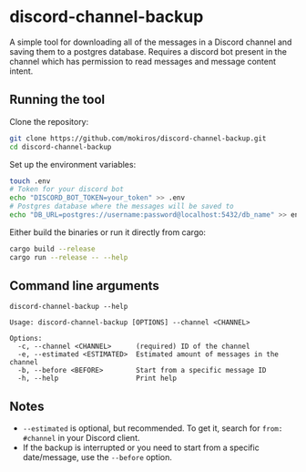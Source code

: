# discord-channel-backup
A simple tool for downloading all of the messages in a Discord channel and saving them to a postgres database. Requires a discord bot present in the channel which has permission to read messages and message content intent.

## Running the tool
Clone the repository:
```bash
git clone https://github.com/mokiros/discord-channel-backup.git
cd discord-channel-backup
```
Set up the environment variables:
```bash
touch .env
# Token for your discord bot
echo "DISCORD_BOT_TOKEN=your_token" >> .env
# Postgres database where the messages will be saved to
echo "DB_URL=postgres://username:password@localhost:5432/db_name" >> env
```
Either build the binaries or run it directly from cargo:
```bash
cargo build --release
cargo run --release -- --help
```

## Command line arguments
```
discord-channel-backup --help

Usage: discord-channel-backup [OPTIONS] --channel <CHANNEL>

Options:
  -c, --channel <CHANNEL>      (required) ID of the channel
  -e, --estimated <ESTIMATED>  Estimated amount of messages in the channel
  -b, --before <BEFORE>        Start from a specific message ID
  -h, --help                   Print help
```

## Notes
* `--estimated` is optional, but recommended. To get it, search for `from: #channel` in your Discord client.
* If the backup is interrupted or you need to start from a specific date/message, use the `--before` option.
